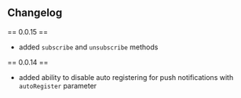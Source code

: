 ## Changelog

== 0.0.15 ==
* added `subscribe` and `unsubscribe` methods

== 0.0.14 ==
* added ability to disable auto registering for push notifications with `autoRegister` parameter

